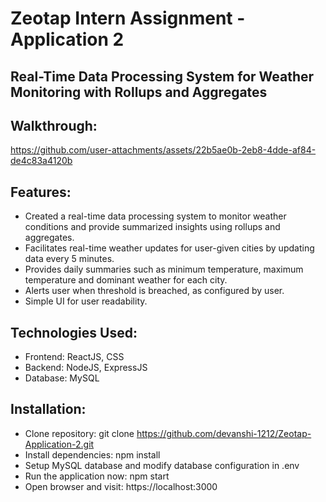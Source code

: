 # Zeotap Intern Assignment - Application 2
## Real-Time Data Processing System for Weather Monitoring with Rollups and Aggregates

## Walkthrough:
https://github.com/user-attachments/assets/22b5ae0b-2eb8-4dde-af84-de4c83a4120b

## Features:
- Created a real-time data processing system to monitor weather conditions and provide summarized insights using rollups and aggregates.
- Facilitates real-time weather updates for user-given cities by updating data every 5 minutes.
- Provides daily summaries such as minimum temperature, maximum temperature and dominant weather for each city.
- Alerts user when threshold is breached, as configured by user.
- Simple UI for user readability.

## Technologies Used:
- Frontend: ReactJS, CSS
- Backend: NodeJS, ExpressJS
- Database: MySQL

## Installation:
- Clone repository:
  git clone https://github.com/devanshi-1212/Zeotap-Application-2.git
- Install dependencies:
  npm install
- Setup MySQL database and modify database configuration in .env
- Run the application now:
  npm start
- Open browser and visit:
  https://localhost:3000
